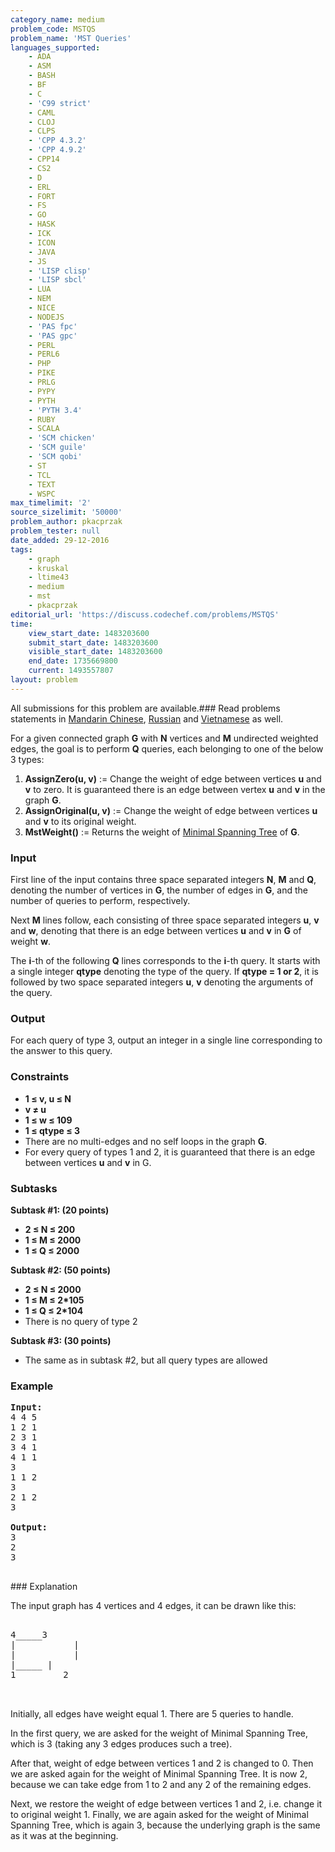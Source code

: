 ```yaml
---
category_name: medium
problem_code: MSTQS
problem_name: 'MST Queries'
languages_supported:
    - ADA
    - ASM
    - BASH
    - BF
    - C
    - 'C99 strict'
    - CAML
    - CLOJ
    - CLPS
    - 'CPP 4.3.2'
    - 'CPP 4.9.2'
    - CPP14
    - CS2
    - D
    - ERL
    - FORT
    - FS
    - GO
    - HASK
    - ICK
    - ICON
    - JAVA
    - JS
    - 'LISP clisp'
    - 'LISP sbcl'
    - LUA
    - NEM
    - NICE
    - NODEJS
    - 'PAS fpc'
    - 'PAS gpc'
    - PERL
    - PERL6
    - PHP
    - PIKE
    - PRLG
    - PYPY
    - PYTH
    - 'PYTH 3.4'
    - RUBY
    - SCALA
    - 'SCM chicken'
    - 'SCM guile'
    - 'SCM qobi'
    - ST
    - TCL
    - TEXT
    - WSPC
max_timelimit: '2'
source_sizelimit: '50000'
problem_author: pkacprzak
problem_tester: null
date_added: 29-12-2016
tags:
    - graph
    - kruskal
    - ltime43
    - medium
    - mst
    - pkacprzak
editorial_url: 'https://discuss.codechef.com/problems/MSTQS'
time:
    view_start_date: 1483203600
    submit_start_date: 1483203600
    visible_start_date: 1483203600
    end_date: 1735669800
    current: 1493557807
layout: problem
---
```

All submissions for this problem are available.###  Read problems statements in [Mandarin Chinese](http://www.codechef.com/download/translated/LTIME43/mandarin/MSTQS.pdf), [Russian](http://www.codechef.com/download/translated/LTIME43/russian/MSTQS.pdf) and [Vietnamese](http://www.codechef.com/download/translated/LTIME43/vietnamese/MSTQS.pdf) as well.

For a given connected graph **G** with **N** vertices and **M** undirected weighted edges, the goal is to perform **Q** queries, each belonging to one of the below 3 types:

1. **AssignZero(u, v)** := Change the weight of edge between vertices **u** and **v** to zero. It is guaranteed there is an edge between vertex **u** and **v** in the graph **G**.
2. **AssignOriginal(u, v)** := Change the weight of edge between vertices **u** and **v** to its original weight.
3. **MstWeight()** := Returns the weight of [Minimal Spanning Tree](https://en.wikipedia.org/wiki/Minimum_spanning_tree) of **G**.

### Input

First line of the input contains three space separated integers **N**, **M** and **Q**, denoting the number of vertices in **G**, the number of edges in **G**, and the number of queries to perform, respectively.

Next **M** lines follow, each consisting of three space separated integers **u**, **v** and **w**, denoting that there is an edge between vertices **u** and **v** in **G** of weight **w**.

The **i**-th of the following **Q** lines corresponds to the **i**-th query. It starts with a single integer **qtype** denoting the type of the query. If **qtype = 1 or 2**, it is followed by two space separated integers **u**, **v** denoting the arguments of the query.

### Output

For each query of type 3, output an integer in a single line corresponding to the answer to this query.

### Constraints

- **1 ≤ v, u ≤ N**
- **v ≠ u**
- **1 ≤ w ≤ 109**
- **1 ≤ qtype ≤ 3**
- There are no multi-edges and no self loops in the graph **G**.
- For every query of types 1 and 2, it is guaranteed that there is an edge between vertices **u** and **v** in G.

### Subtasks

**Subtask #1: (20 points)**

- **2 ≤ N ≤ 200**
- **1 ≤ M ≤ 2000**
- **1 ≤ Q ≤ 2000**

**Subtask #2: (50 points)**

- **2 ≤ N ≤ 2000**
- **1 ≤ M ≤ 2\*105**
- **1 ≤ Q ≤ 2\*104**
- There is no query of type 2

**Subtask #3: (30 points)**

- The same as in subtask #2, but all query types are allowed

### Example

<pre><b>Input:</b>
4 4 5
1 2 1
2 3 1
3 4 1
4 1 1
3 
1 1 2
3
2 1 2
3

<b>Output:</b>
3
2
3

</pre>### Explanation
The input graph has 4 vertices and 4 edges, it can be drawn like this:

<pre>

4_____3
|           |
|           |
|_____ |
1         2


</pre>Initially, all edges have weight equal 1. There are 5 queries to handle.
In the first query, we are asked for the weight of Minimal Spanning Tree, which is 3 (taking any 3 edges produces such a tree).

After that, weight of edge between vertices 1 and 2 is changed to 0. Then we are asked again for the weight of Minimal Spanning Tree. It is now 2, because we can take edge from 1 to 2 and any 2 of the remaining edges.

Next, we restore the weight of edge between vertices 1 and 2, i.e. change it to original weight 1. Finally, we are again asked for the weight of Minimal Spanning Tree, which is again 3, because the underlying graph is the same as it was at the beginning.
